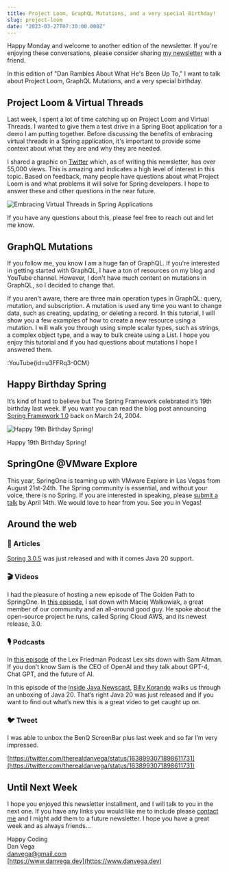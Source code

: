 ```yaml
---
title: Project Loom, GraphQL Mutations, and a very special Birthday!
slug: project-loom
date: "2023-03-27T07:30:00.000Z"
---
```


Happy Monday and welcome to another edition of the newsletter. If you're enjoying these conversations, please consider sharing [my newsletter](https://www.danvega.dev/newsletter/) with a friend.

In this edition of "Dan Rambles About What He's Been Up To," I want to talk about Project Loom, GraphQL Mutations, and a very special birthday.

## Project Loom & Virtual Threads

Last week, I spent a lot of time catching up on Project Loom and Virtual Threads. I wanted to give them a test drive in a Spring Boot application for a demo I am putting together. Before discussing the benefits of embracing virtual threads in a Spring application, it's important to provide some context about what they are and why they are needed.

I shared a graphic on [Twitter](https://twitter.com/therealdanvega/status/1638646601295044608) which, as of writing this newsletter, has over 55,000 views. This is amazing and indicates a high level of interest in this topic. Based on feedback, many people have questions about what Project Loom is and what problems it will solve for Spring developers. I hope to answer these and other questions in the near future.

![Embracing Virtual Threads in Spring Applications](/images/newsletter/2023/03/27/embracing-virtual-threads.png)

If you have any questions about this, please feel free to reach out and let me know.

## GraphQL Mutations

If you follow me, you know I am a huge fan of GraphQL. If you're interested in getting started with GraphQL, I have a ton of resources on my blog and YouTube channel. However, I don't have much content on mutations in GraphQL, so I decided to change that.

If you aren't aware, there are three main operation types in GraphQL: query, mutation, and subscription. A mutation is used any time you want to change data, such as creating, updating, or deleting a record. In this tutorial, I will show you a few examples of how to create a new resource using a mutation. I will walk you through using simple scalar types, such as strings, a complex object type, and a way to bulk create using a List. I hope you enjoy this tutorial and if you had questions about mutations I hope I answered them.

:YouTube{id=u3FFRq3-0CM}

## Happy Birthday Spring

It’s kind of hard to believe but The Spring Framework celebrated it’s 19th birthday last week. If you want you can read the blog post announcing [Spring Framework 1.0](https://spring.io/blog/2004/03/24/spring-framework-1-0-final-released) back on March 24, 2004.

![Happy 19th Birthday Spring!](/images/newsletter/2023/03/27/happy-birthday-spring.jpeg)

Happy 19th Birthday Spring!

## SpringOne @VMware Explore

This year, SpringOne is teaming up with VMware Explore in Las Vegas from August 21st-24th. The Spring community is essential, and without your voice, there is no Spring. If you are interested in speaking, please [submit a talk](https://event.vmware.com/flow/vmware/explore2023lv/cfp/cfpHome) by April 14th. We would love to hear from you. See you in Vegas!

## Around the web

### 📝 Articles

[Spring 3.0.5](https://spring.io/blog/2023/03/23/spring-boot-3-0-5-available-now) was just released and with it comes Java 20 support.

### 🎬 Videos

I had the pleasure of hosting a new episode of The Golden Path to SpringOne. In [this episode](https://www.youtube.com/watch?v=VgfNCrIVll8), I sat down with Maciej Walkowiak, a great member of our community and an all-around good guy. He spoke about the open-source project he runs, called Spring Cloud AWS, and its newest release, 3.0.

### 🎙 Podcasts

In [this episode](https://www.youtube.com/watch?v=L_Guz73e6fw) of the Lex Friedman Podcast Lex sits down with Sam Altman. If you don’t know Sam is the CEO of OpenAI and they talk about GPT-4, Chat GPT, and the future of AI.

In this episode of the [Inside Java Newscast](https://inside.java/2023/03/23/newscast-44/), [Billy Korando](https://inside.java/u/BillyKorando) walks us through an unboxing of Java 20. That’s right Java 20 was just released and if you want to find out what’s new this is a great video to get caught up on.

### 🐦 Tweet

I was able to unbox the BenQ ScreenBar plus last week and so far I’m very impressed.

[https://twitter.com/therealdanvega/status/1638993071898611731](https://twitter.com/therealdanvega/status/1638993071898611731)

## Until Next Week

I hope you enjoyed this newsletter installment, and I will talk to you in the next one. If you have any links you would like me to include please [contact me](http://twitter.com/therealdanvega) and I might add them to a future newsletter. I hope you have a great week and as always friends...

Happy Coding<br/>
Dan Vega<br/>
danvega@gmail.com<br/>
[https://www.danvega.dev](https://www.danvega.dev)

